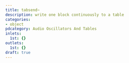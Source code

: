 ```yaml
---
title: tabsend~
description: write one block continuously to a table
categories:
- object
pdcategory: Audio Oscillators And Tables
inlets:
  1st: {}
outlets:
  1st: {}
draft: true
---
```


